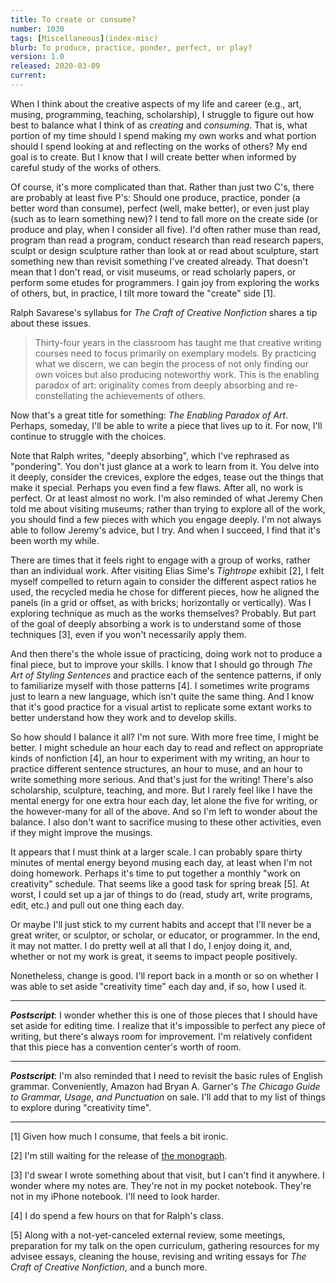 ```yaml
---
title: To create or consume?
number: 1030
tags: [Miscellaneous](index-misc)
blurb: To produce, practice, ponder, perfect, or play?
version: 1.0
released: 2020-03-09
current: 
---
```

When I think about the creative aspects of my life and career (e.g.,
art, musing, programming, teaching, scholarship), I struggle to
figure out how best to balance what I think of as *creating* and
*consuming*.  That is, what portion of my time should I spend making
my own works and what portion should I spend looking at and reflecting
on the works of others?  My end goal is to create.  But I know that
I will create better when informed by careful study of the works
of others.

Of course, it's more complicated than that.  Rather than just two
C's, there are probably at least five P's: Should one produce,
practice, ponder (a better word than consume), perfect (well, make
better), or even just play (such as to learn something new)?  I
tend to fall more on the create side (or produce and play, when I
consider all five).  I'd often rather muse than read, program than
read a program, conduct research than read research papers, sculpt
or design sculpture rather than look at or read about sculpture,
start something new than revisit something I've created already.
That doesn't mean that I don't read, or visit museums, or read
scholarly papers, or perform some etudes for programmers.  I gain
joy from exploring the works of others, but, in practice, I tilt
more toward the "create" side [1].

Ralph Savarese's syllabus for _The Craft of Creative Nonfiction_
shares a tip about these issues.

> Thirty-four years in the classroom has taught me that creative
writing courses need to focus primarily on exemplary models. By
practicing what we discern, we can begin the process of not only
finding our own voices but also producing noteworthy work. This is
the enabling paradox of art: originality comes from deeply absorbing
and re-constellating the achievements of others.

Now that's a great title for something: _The Enabling Paradox of
Art_.  Perhaps, someday, I'll be able to write a piece that lives
up to it.  For now, I'll continue to struggle with the choices.

Note that Ralph writes, "deeply absorbing", which I've rephrased
as "pondering".  You don't just glance at a work to learn from it.
You delve into it deeply, consider the crevices, explore the edges,
tease out the things that make it special.  Perhaps you even find
a few flaws.  After all, no work is perfect.  Or at least almost
no work.  I'm also reminded of what Jeremy Chen told me about
visiting museums; rather than trying to explore all of the work,
you should find a few pieces with which you engage deeply.  I'm not
always able to follow Jeremy's advice, but I try.  And when I succeed,
I find that it's been worth my while.

There are times that it feels right to engage with a group of works,
rather than an individual work.  After visiting Elias Sime's
_Tightrope_ exhibit [2], I felt myself compelled to return again to
consider the different aspect ratios he used, the recycled media
he chose for different pieces, how he aligned the panels (in a grid
or offset, as with bricks; horizontally or vertically).  Was I
exploring technique as much as the works themselves?  Probably.
But part of the goal of deeply absorbing a work is to understand
some of those techniques [3], even if you won't necessarily apply them.

And then there's the whole issue of practicing, doing work not to produce
a final piece, but to improve your skills.  I know that I should go through
_The Art of Styling Sentences_ and practice each of the sentence patterns,
if only to familiarize myself with those patterns [4].  I sometimes write
programs just to learn a new language, which isn't quite the same thing.
And I know that it's good practice for a visual artist to replicate some
extant works to better understand how they work and to develop skills.

So how should I balance it all?  I'm not sure.  With more free time, I
might be better.  I might schedule an hour each day to read and reflect
on appropriate kinds of nonfiction [4], an hour to experiment with my
writing, an hour to practice different sentence structures, an hour
to muse, and an hour to write something more serious.  And that's just
for the writing!  There's also scholarship, sculpture, teaching, and
more.  But I rarely feel like I have the mental energy for one extra hour
each day, let alone the five for writing, or the however-many for all of
the above.  And so I'm left to wonder about the balance.  I also don't
want to sacrifice musing to these other activities, even if they might
improve the musings.

It appears that I must think at a larger scale.  I can probably
spare thirty minutes of mental energy beyond musing each day, at
least when I'm not doing homework.  Perhaps it's time to put together
a monthly "work on creativity" schedule.  That seems like a good
task for spring break [5].  At worst, I could set up a jar of things
to do (read, study art, write programs, edit, etc.) and pull out 
one thing each day.

Or maybe I'll just stick to my current habits and accept that I'll never
be a great writer, or sculptor, or scholar, or educator, or programmer.
In the end, it may not matter.  I do pretty well at all that I do, I
enjoy doing it, and, whether or not my work is great, it seems to impact
people positively.

Nonetheless, change is good.  I'll report back in a month or so on
whether I was able to set aside "creativity time" each day and, if
so, how I used it.

---

**_Postscript_**: I wonder whether this is one of those pieces that I
should have set aside for editing time.  I realize that it's
impossible to perfect any piece of writing, but there's always room
for improvement.  I'm relatively confident that this piece has a
convention center's worth of room.

---

**_Postscript_**: I'm also reminded that I need to revisit the basic
rules of English grammar.  Conveniently, Amazon had Bryan A. Garner's
_The Chicago Guide to Grammar, Usage, and Punctuation_ on sale.  I'll
add that to my list of things to explore during "creativity time".

---

[1] Given how much I consume, that feels a bit ironic.

[2] I'm still waiting for the release of [the
monograph](https://prestelpublishing.randomhouse.de/book/Elias-Sime/Tracy-Adler/Prestel-com/e557428.rhd).

[3] I'd swear I wrote something about that visit, but I can't find it
anywhere.  I wonder where my notes are.  They're not in my pocket
notebook.  They're not in my iPhone notebook.  I'll need to look harder.

[4] I do spend a few hours on that for Ralph's class.

[5] Along with a not-yet-canceled external review, some meetings, preparation
for my talk on the open curriculum, gathering resources for my advisee essays,
cleaning the house, revising and writing essays for _The Craft of Creative
Nonfiction_, and a bunch more.
